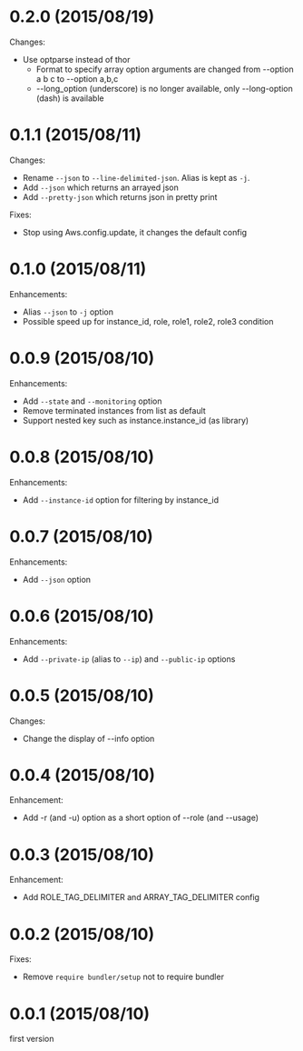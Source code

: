 # 0.2.0 (2015/08/19)

Changes:

* Use optparse instead of thor
  * Format to specify array option arguments are changed from --option a b c to --option a,b,c
  * --long_option (underscore) is no longer available, only --long-option (dash) is available

# 0.1.1 (2015/08/11)

Changes:

* Rename `--json` to `--line-delimited-json`. Alias is kept as `-j`.
* Add `--json` which returns an arrayed json
* Add `--pretty-json` which returns json in pretty print

Fixes:

* Stop using Aws.config.update, it changes the default config

# 0.1.0 (2015/08/11)

Enhancements:

* Alias `--json` to `-j` option
* Possible speed up for instance_id, role, role1, role2, role3 condition

# 0.0.9 (2015/08/10)

Enhancements:

* Add `--state` and `--monitoring` option
* Remove terminated instances from list as default
* Support nested key such as instance.instance_id (as library)

# 0.0.8 (2015/08/10)

Enhancements:

* Add `--instance-id` option for filtering by instance_id

# 0.0.7 (2015/08/10)

Enhancements:

* Add `--json` option

# 0.0.6 (2015/08/10)

Enhancements:

* Add `--private-ip` (alias to `--ip`) and `--public-ip` options

# 0.0.5 (2015/08/10)

Changes:

* Change the display of --info option

# 0.0.4 (2015/08/10)

Enhancement:

* Add -r (and -u) option as a short option of --role (and --usage)

# 0.0.3 (2015/08/10)

Enhancement:

* Add ROLE_TAG_DELIMITER and ARRAY_TAG_DELIMITER config

# 0.0.2 (2015/08/10)

Fixes:

* Remove `require bundler/setup` not to require bundler

# 0.0.1 (2015/08/10)

first version
